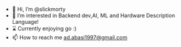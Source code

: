 - 👋 Hi, I’m @slickmorty
- 👀 I’m interested in Backend dev,AI, ML and Hardware Description Language!
- ⌛ Currently enjoying go :)
- 📫 How to reach me ad.abasi1997@gmail.com

<!---
slickmorty/slickmorty is a ✨ special ✨ repository because its `README.md` (this file) appears on your GitHub profile.
You can click the Preview link to take a look at your changes.
--->

